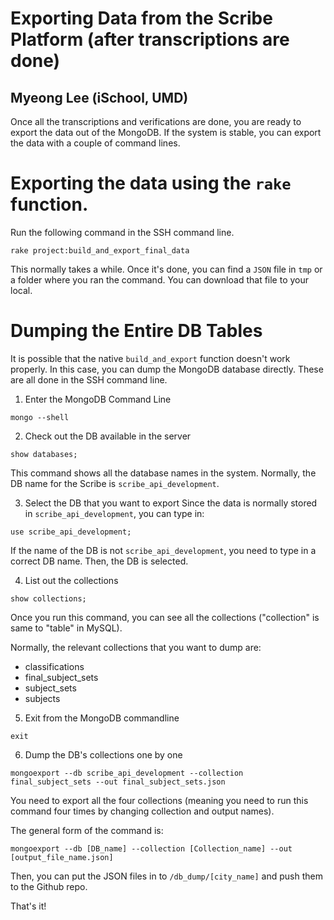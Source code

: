 Exporting Data from the Scribe Platform (after transcriptions are done)
=========
Myeong Lee (iSchool, UMD)
------------

Once all the transcriptions and verifications are done, you are ready to export the data out of the MongoDB. If the system is stable, you can export the data with a couple of command lines. 

# Exporting the data using the `rake` function.

Run the following command in the SSH command line. 

```
rake project:build_and_export_final_data
```

This normally takes a while. Once it's done, you can find a `JSON` file in `tmp` or a folder where you ran the command. You can download that file to your local. 


# Dumping the Entire DB Tables

It is possible that the native `build_and_export` function doesn't work properly. In this case, you can dump the MongoDB database directly. These are all done in the SSH command line.

1. Enter the MongoDB Command Line

```
mongo --shell
```

2. Check out the DB available in the server

```
show databases;
```

This command shows all the database names in the system. Normally, the DB name for the Scribe is `scribe_api_development`.

3. Select the DB that you want to export
Since the data is normally stored in `scribe_api_development`, you can type in:

```
use scribe_api_development;
```

If the name of the DB is not `scribe_api_development`, you need to type in a correct DB name. Then, the DB is selected.

4. List out the collections

```
show collections;
```
Once you run this command, you can see all the collections ("collection" is same to "table" in MySQL). 

Normally, the relevant collections that you want to dump are:

- classifications
- final_subject_sets
- subject_sets
- subjects

5. Exit from the MongoDB commandline
```
exit
```

6. Dump the DB's collections one by one
```
mongoexport --db scribe_api_development --collection final_subject_sets --out final_subject_sets.json
```
You need to export all the four collections (meaning you need to run this command four times by changing collection and output names).

The general form of the command is:
```
mongoexport --db [DB_name] --collection [Collection_name] --out [output_file_name.json]
```

Then, you can put the JSON files in to `/db_dump/[city_name]` and push them to the Github repo. 

That's it!

